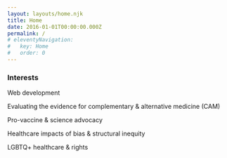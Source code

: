 ```yaml
---
layout: layouts/home.njk
title: Home
date: 2016-01-01T00:00:00.000Z
permalink: /
# eleventyNavigation:
#   key: Home
#   order: 0 
---
```

<section>
  <aside>

  # Interests

  Web development

  Evaluating the evidence for complementary & alternative medicine (CAM)

  Pro-vaccine & science advocacy

  Healthcare impacts of bias & structural inequity

  LGBTQ+ healthcare & rights

  </aside>
</section>


  



